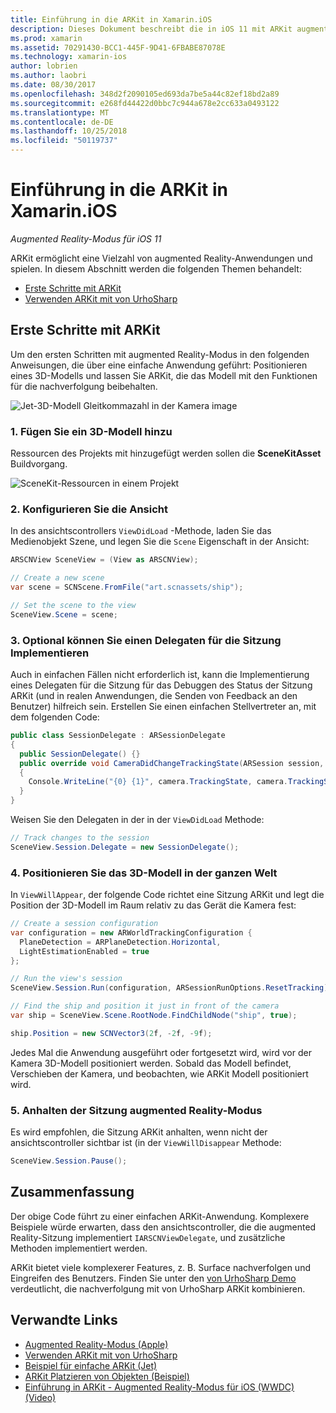 ```yaml
---
title: Einführung in die ARKit in Xamarin.iOS
description: Dieses Dokument beschreibt die in iOS 11 mit ARKit augmented Reality-Modus. Es wird erläutert, wie ein 3D-Modell zu einer app hinzufügen, konfigurieren Sie die Ansicht, implementieren Sie einen Delegaten für die Sitzung, positionieren in der Welt das 3D-Modell und Anhalten der Sitzungs augmented Reality-Modus.
ms.prod: xamarin
ms.assetid: 70291430-BCC1-445F-9D41-6FBABE87078E
ms.technology: xamarin-ios
author: lobrien
ms.author: laobri
ms.date: 08/30/2017
ms.openlocfilehash: 348d2f2090105ed693da7be5a44c82ef18bd2a89
ms.sourcegitcommit: e268fd44422d0bbc7c944a678e2cc633a0493122
ms.translationtype: MT
ms.contentlocale: de-DE
ms.lasthandoff: 10/25/2018
ms.locfileid: "50119737"
---
```

# <a name="introduction-to-arkit-in-xamarinios"></a>Einführung in die ARKit in Xamarin.iOS

_Augmented Reality-Modus für iOS 11_

ARKit ermöglicht eine Vielzahl von augmented Reality-Anwendungen und spielen. In diesem Abschnitt werden die folgenden Themen behandelt:

- [Erste Schritte mit ARKit](#gettingstarted)
- [Verwenden ARKit mit von UrhoSharp](urhosharp.md)

<a name="gettingstarted" />

## <a name="getting-started-with-arkit"></a>Erste Schritte mit ARKit

Um den ersten Schritten mit augmented Reality-Modus in den folgenden Anweisungen, die über eine einfache Anwendung geführt: Positionieren eines 3D-Modells und lassen Sie ARKit, die das Modell mit den Funktionen für die nachverfolgung beibehalten.

![Jet-3D-Modell Gleitkommazahl in der Kamera image](images/jet-sml.png)

### <a name="1-add-a-3d-model"></a>1. Fügen Sie ein 3D-Modell hinzu

Ressourcen des Projekts mit hinzugefügt werden sollen die **SceneKitAsset** Buildvorgang.

![SceneKit-Ressourcen in einem Projekt](images/scene-assets.png)


### <a name="2-configure-the-view"></a>2. Konfigurieren Sie die Ansicht

In des ansichtscontrollers `ViewDidLoad` -Methode, laden Sie das Medienobjekt Szene, und legen Sie die `Scene` Eigenschaft in der Ansicht:

```csharp
ARSCNView SceneView = (View as ARSCNView);

// Create a new scene
var scene = SCNScene.FromFile("art.scnassets/ship");

// Set the scene to the view
SceneView.Scene = scene;
```

### <a name="3-optionally-implement-a-session-delegate"></a>3. Optional können Sie einen Delegaten für die Sitzung Implementieren

Auch in einfachen Fällen nicht erforderlich ist, kann die Implementierung eines Delegaten für die Sitzung für das Debuggen des Status der Sitzung ARKit (und in realen Anwendungen, die Senden von Feedback an den Benutzer) hilfreich sein. Erstellen Sie einen einfachen Stellvertreter an, mit dem folgenden Code:

```csharp
public class SessionDelegate : ARSessionDelegate
{
  public SessionDelegate() {}
  public override void CameraDidChangeTrackingState(ARSession session, ARCamera camera)
  {
    Console.WriteLine("{0} {1}", camera.TrackingState, camera.TrackingStateReason);
  }
}
```

Weisen Sie den Delegaten in der in der `ViewDidLoad` Methode:

```csharp
// Track changes to the session
SceneView.Session.Delegate = new SessionDelegate();
```

### <a name="4-position-the-3d-model-in-the-world"></a>4. Positionieren Sie das 3D-Modell in der ganzen Welt

In `ViewWillAppear`, der folgende Code richtet eine Sitzung ARKit und legt die Position der 3D-Modell im Raum relativ zu das Gerät die Kamera fest:

```csharp
// Create a session configuration
var configuration = new ARWorldTrackingConfiguration {
  PlaneDetection = ARPlaneDetection.Horizontal,
  LightEstimationEnabled = true
};

// Run the view's session
SceneView.Session.Run(configuration, ARSessionRunOptions.ResetTracking);

// Find the ship and position it just in front of the camera
var ship = SceneView.Scene.RootNode.FindChildNode("ship", true);

ship.Position = new SCNVector3(2f, -2f, -9f);
```

Jedes Mal die Anwendung ausgeführt oder fortgesetzt wird, wird vor der Kamera 3D-Modell positioniert werden. Sobald das Modell befindet, Verschieben der Kamera, und beobachten, wie ARKit Modell positioniert wird.

### <a name="5-pause-the-augmented-reality-session"></a>5. Anhalten der Sitzung augmented Reality-Modus

Es wird empfohlen, die Sitzung ARKit anhalten, wenn nicht der ansichtscontroller sichtbar ist (in der `ViewWillDisappear` Methode:

```csharp
SceneView.Session.Pause();
```

## <a name="summary"></a>Zusammenfassung

Der obige Code führt zu einer einfachen ARKit-Anwendung. Komplexere Beispiele würde erwarten, dass den ansichtscontroller, die die augmented Reality-Sitzung implementiert `IARSCNViewDelegate`, und zusätzliche Methoden implementiert werden.

ARKit bietet viele komplexerer Features, z. B. Surface nachverfolgen und Eingreifen des Benutzers. Finden Sie unter den [von UrhoSharp Demo](urhosharp.md) verdeutlicht, die nachverfolgung mit von UrhoSharp ARKit kombinieren.


## <a name="related-links"></a>Verwandte Links

- [Augmented Reality-Modus (Apple)](https://developer.apple.com/arkit/)
- [Verwenden ARKit mit von UrhoSharp](urhosharp.md)
- [Beispiel für einfache ARKit (Jet)](https://developer.xamarin.com/samples/monotouch/ios11/ARKitSample/)
- [ARKit Platzieren von Objekten (Beispiel)](https://developer.xamarin.com/samples/monotouch/ios11/ARKitPlacingObjects/)
- [Einführung in ARKit - Augmented Reality-Modus für iOS (WWDC) (Video)](https://developer.apple.com/videos/play/wwdc2017/602/)
